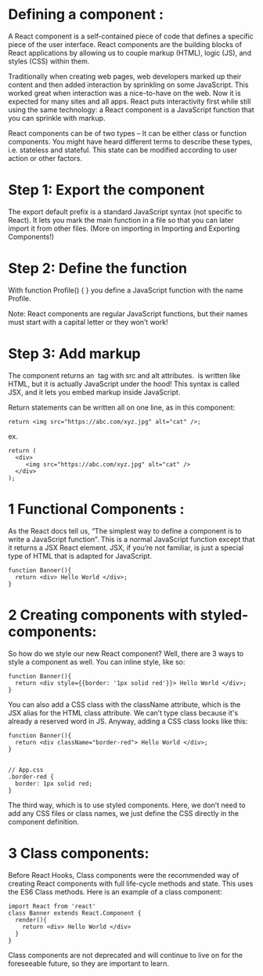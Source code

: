 # Defining a component :

A React component is a self-contained piece of code that defines a specific piece of the user interface. React components are the building blocks of React applications by allowing us to couple markup (HTML), logic (JS), and styles (CSS) within them.

Traditionally when creating web pages, web developers marked up their content and then added interaction by sprinkling on some JavaScript. This worked great when interaction was a nice-to-have on the web. Now it is expected for many sites and all apps. React puts interactivity first while still using the same technology: a React component is a JavaScript function that you can sprinkle with markup.

React components can be of two types – It can be either class or function components. You might have heard different terms to describe these types, i.e. stateless and stateful. This state can be modified according to user action or other factors. 

# Step 1: Export the component 

The export default prefix is a standard JavaScript syntax (not specific to React). It lets you mark the main function in a file so that you can later import it from other files. (More on importing in Importing and Exporting Components!)

# Step 2: Define the function 

With function Profile() { } you define a JavaScript function with the name Profile.

Note: React components are regular JavaScript functions, but their names must start with a capital letter or they won’t work!

# Step 3: Add markup 

The component returns an <img /> tag with src and alt attributes. <img /> is written like HTML, but it is actually JavaScript under the hood! This syntax is called JSX, and it lets you embed markup inside JavaScript.

Return statements can be written all on one line, as in this component:

```
return <img src="https://abc.com/xyz.jpg" alt="cat" />;
```

ex. 
```
return (
  <div>
     <img src="https://abc.com/xyz.jpg" alt="cat" />
  </div>
);
```

# 1 Functional Components :

As the React docs tell us, “The simplest way to define a component is to write a JavaScript function”. This is a normal JavaScript function except that it returns a JSX React element. JSX, if you’re not familiar, is just a special type of HTML that is adapted for JavaScript.

```
function Banner(){
  return <div> Hello World </div>;
}
```

# 2 Creating components with styled-components:

So how do we style our new React component? Well, there are 3 ways to style a component as well. You can inline style, like so:

```
function Banner(){
  return <div style={{border: '1px solid red'}}> Hello World </div>;
}
```

You can also add a CSS class with the className attribute, which is the JSX alias for the HTML class attribute. We can’t type class because it's already a reserved word in JS. Anyway, adding a CSS class looks like this:

```
function Banner(){
  return <div className="border-red"> Hello World </div>;
}


// App.css
.border-red {
  border: 1px solid red; 
}
```

The third way, which is to use styled components. Here, we don’t need to add any CSS files or class names, we just define the CSS directly in the component definition.


# 3 Class components:

Before React Hooks, Class components were the recommended way of creating React components with full life-cycle methods and state. This uses the ES6 Class methods. Here is an example of a class component:
```
import React from 'react'
class Banner extends React.Component {
  render(){
    return <div> Hello World </div> 
  }
}
```
 
Class components are not deprecated and will continue to live on for the foreseeable future, so they are important to learn.
